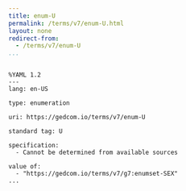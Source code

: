 ```yaml
---
title: enum-U
permalink: /terms/v7/enum-U.html
layout: none
redirect-from:
  - /terms/v7/enum-U
...
```


```

%YAML 1.2
---
lang: en-US

type: enumeration

uri: https://gedcom.io/terms/v7/enum-U

standard tag: U

specification:
  - Cannot be determined from available sources

value of:
  - "https://gedcom.io/terms/v7/g7:enumset-SEX"
...

```
